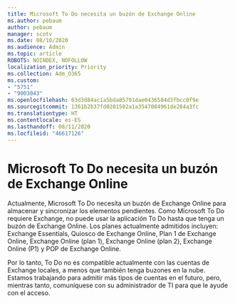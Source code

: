 ```yaml
---
title: Microsoft To Do necesita un buzón de Exchange Online
ms.author: pebaum
author: pebaum
manager: scotv
ms.date: 08/10/2020
ms.audience: Admin
ms.topic: article
ROBOTS: NOINDEX, NOFOLLOW
localization_priority: Priority
ms.collection: Adm_O365
ms.custom:
- "5751"
- "9003043"
ms.openlocfilehash: 03d3d84ac1a5bda85791dae0436584d3fbcc0f9e
ms.sourcegitcommit: 1361b2b37fd0201502a1a3547084961de284a3fc
ms.translationtype: HT
ms.contentlocale: es-ES
ms.lasthandoff: 08/11/2020
ms.locfileid: "46617126"
---
```

# <a name="microsoft-to-do-requires-an-exchange-online-mailbox"></a>Microsoft To Do necesita un buzón de Exchange Online

Actualmente, Microsoft To Do necesita un buzón de Exchange Online para almacenar y sincronizar los elementos pendientes. Como Microsoft To Do requiere Exchange, no puede usar la aplicación To Do hasta que tenga un buzón de Exchange Online. Los planes actualmente admitidos incluyen: Exchange Essentials, Quiosco de Exchange Online, Plan 1 de Exchange Online, Exchange Online (plan 1), Exchange Online (plan 2), Exchange Online (P1) y POP de Exchange Online.

Por lo tanto, To Do no es compatible actualmente con las cuentas de Exchange locales, a menos que también tenga buzones en la nube. Estamos trabajando para admitir más tipos de cuentas en el futuro, pero, mientras tanto, comuníquese con su administrador de TI para que le ayude con el acceso.